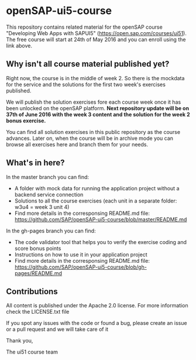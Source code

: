 # openSAP-ui5-course

This repository contains related material for the openSAP course "Developing Web Apps with SAPUI5" (https://open.sap.com/courses/ui51). 
The free course will start at 24th of May 2016 and you can enroll using the link above.

Why isn't all course material published yet?
--------------------------------------------

Right now, the course is in the middle of week 2. So there is the mockdata for the service and the solutions for the first two week's exercises published.

We will publish the solution exercises fore each course week once it has been unlocked on the openSAP platform. **Next repository update will be on 37th of June 2016 with the week 3 content and the solution for the week 2 bonus exercise.**

You can find all solution exercises in this public repository as the course advances. Later on, when the course will be in archive mode you can browse all exercises here and branch them for your needs.

What's in here?
---------------

In the master branch you can find:
* A folder with mock data for running the application project without a backend service connection
* Solutions to all the course exercises (each unit in a separate folder: w3u4 = week 3 unit 4)
* Find more details in the corresponsing README.md file: https://github.com/SAP/openSAP-ui5-course/blob/master/README.md
 
In the gh-pages branch you can find:
* The code validator tool that helps you to verify the exercise coding and score bonus points
* Instructions on how to use it in your application project
* Find more details in the corresponsing README.md file: https://github.com/SAP/openSAP-ui5-course/blob/gh-pages/README.md

Contributions
-------------

All content is published under the Apache 2.0 license.
For more information check the LICENSE.txt file

If you spot any issues with the code or found a bug, please create an issue or a pull request and we will take care of it

Thank you,

The ui51 course team



